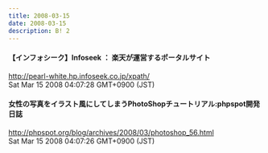 ```yaml
---
title: 2008-03-15
date: 2008-03-15
description: B! 2
---
```


#### 【インフォシーク】Infoseek ： 楽天が運営するポータルサイト
http://pearl-white.hp.infoseek.co.jp/xpath/<br>
Sat Mar 15 2008 04:07:28 GMT+0900 (JST)<br>


#### 女性の写真をイラスト風にしてしまうPhotoShopチュートリアル:phpspot開発日誌
http://phpspot.org/blog/archives/2008/03/photoshop_56.html<br>
Sat Mar 15 2008 04:07:26 GMT+0900 (JST)<br>



